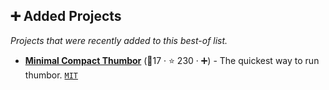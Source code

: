 ## ➕ Added Projects

_Projects that were recently added to this best-of list._

- <b><a href="https://github.com/MinimalCompact/thumbor">Minimal Compact Thumbor</a></b> (🥇17 ·  ⭐ 230 · ➕) - The quickest way to run thumbor. <code><a href="http://bit.ly/34MBwT8">MIT</a></code> <code><img src="https://www.docker.com/favicon.ico" style="display:inline;" width="13" height="13"></code>

